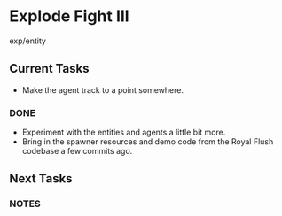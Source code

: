 # Explode Fight III
exp/entity

## Current Tasks
- Make the agent track to a point somewhere.

### DONE
- Experiment with the entities and agents a little bit more.
- Bring in the spawner resources and demo code from the Royal Flush codebase a few commits ago.

## Next Tasks

### NOTES

